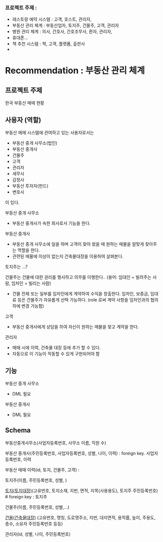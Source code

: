### 프로젝트 주제 :

- 레스토랑 예약 시스템 : 고객, 호스트, 관리자, 
- 부동산 관리 체계 : 부동산업자, 토지주, 건물주, 고객, 관리자
- 병원 관리 체계 : 의사, 간호사, 간호조무사, 환자, 관리자, 
- 휴대폰...
- 책 추천 시스템 : 책, 고객, 플랫폼, 출판사
- 


Recommendation : 부동산 관리 체계
==========

## 프로젝트 주제

한국 부동산 매매 현황


## 사용자 (역할)

부동산 매매 시스템에 관여하고 있는 사용자로서는 

- 부동산 중개 사무소(법인)
- 부동산 중개사
- 건물주
- 고객
- 관리자
- 세무사
- 감정사
- 부동산 투자자(펀드)
- 변호사 

이 있다.

부동산 중개 사무소
- 부동산 중개사가 속한 회사로서 기능을 한다.

부동산 중개사 
- 부동산 중개 사무소에 일을 하며 고객이 찾아 왔을 때 원하는 매물을 알맞게 찾아주는 역할을 한다.
- 관련된 매물에 이상이 없는지 건축물대장을 이용하여 살펴본다.

토지주는 ...?

건물주는 건물에 대한 권리를 행사하고 의무를 이행한다.. (용어: 임대인 = 빌려주는 사람, 임차인 = 빌리는 사람)
- 건물 전체 또는 일부를 임차인에게 계약하여 수익을 창출한다. 임차인, 보증금, 임대료 등은 건물주가 자유롭게 선택 가능하다. (role 로써 계약 사항을 임차인과의 협의 하에 변경 가능함)

고객
- 부동산 중개사에게 상담을 하여 자신이 원하는 매물을 찾고 계약을 한다.

관리자
- 매매 시에 이력, 건축물 대장 등에 추가 할 수 있다.
- 자동으로 이 기능이 작동할 수 있게 구현되어야 함

## 기능

부동산 중개 사무소
- DML 필요

부동산 중개사
- DML 필요


## Schema
부동산중개사무소(사업자등록번호, 사무소 이름, 직원 수)

부동산 중개사(주민등록번호, 사업자등록번호, 성별, 나이, 이력) : foreign key. 사업자등록번호, 이력

부동산 매매 이력(id, 토지, 건물주, 고객) : 

토지주(이름, 주민등록번호, 성별, )

[토지(토지대장)](https://post-phinf.pstatic.net/MjAxODEyMjRfMTM2/MDAxNTQ1NjM0NTY1NjY4.sMZPuEzlzysVr5gR3xUZ6Cp75Mt6hpTgem1b5wYbsXAg.sKCeivtL7YPoX6Lmbw9p8nPH3xEjYcnRcDL8UNaOe-Ug.PNG/%ED%86%A0%EC%A7%80%EB%8C%80%EC%9E%A5.png?type=w1200&type=w1200)(고유번호, 토지소재, 지번, 면적, 지목(사용용도), 토지주 주민등록번호) # foreign key : 토지주

건물주(이름, 주민등록번호, 성별,...)

[건물(건축물대장)](https://www.goldpond.kr/%EA%B1%B4%EC%B6%95%EB%AC%BC%EB%8C%80%EC%9E%A5%EB%AC%B4%EB%A3%8C%EC%97%B4%EB%9E%8C/) (고유번호, 명칭, 도로명주소, 지번, 대지면적, 용적률, 높이, 주용도, 층수, 소유자 주민등록번호 등등)

관리자(id, 성별, 나이, 주민등록번호)

